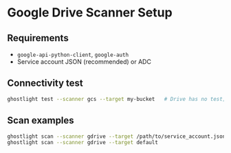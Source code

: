 Google Drive Scanner Setup
==========================

Requirements
------------
- `google-api-python-client`, `google-auth`
- Service account JSON (recommended) or ADC

Connectivity test
-----------------
```bash
ghostlight test --scanner gcs --target my-bucket   # Drive has no test; use scan directly
```

Scan examples
-------------
```bash
ghostlight scan --scanner gdrive --target /path/to/service_account.json
ghostlight scan --scanner gdrive --target default
```


